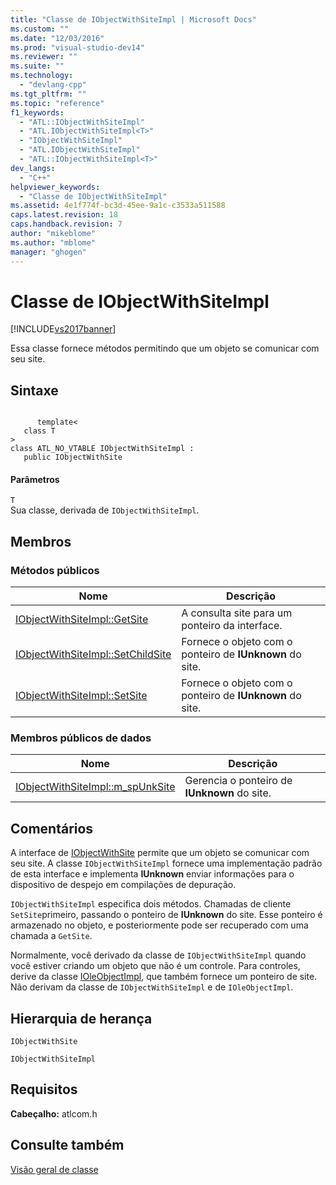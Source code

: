 ```yaml
---
title: "Classe de IObjectWithSiteImpl | Microsoft Docs"
ms.custom: ""
ms.date: "12/03/2016"
ms.prod: "visual-studio-dev14"
ms.reviewer: ""
ms.suite: ""
ms.technology: 
  - "devlang-cpp"
ms.tgt_pltfrm: ""
ms.topic: "reference"
f1_keywords: 
  - "ATL::IObjectWithSiteImpl"
  - "ATL.IObjectWithSiteImpl<T>"
  - "IObjectWithSiteImpl"
  - "ATL.IObjectWithSiteImpl"
  - "ATL::IObjectWithSiteImpl<T>"
dev_langs: 
  - "C++"
helpviewer_keywords: 
  - "Classe de IObjectWithSiteImpl"
ms.assetid: 4e1f774f-bc3d-45ee-9a1c-c3533a511588
caps.latest.revision: 18
caps.handback.revision: 7
author: "mikeblome"
ms.author: "mblome"
manager: "ghogen"
---
```

# Classe de IObjectWithSiteImpl
[!INCLUDE[vs2017banner](../../assembler/inline/includes/vs2017banner.md)]

Essa classe fornece métodos permitindo que um objeto se comunicar com seu site.  
  
## Sintaxe  
  
```  
  
      template<  
   class T   
>  
class ATL_NO_VTABLE IObjectWithSiteImpl :  
   public IObjectWithSite  
```  
  
#### Parâmetros  
 `T`  
 Sua classe, derivada de `IObjectWithSiteImpl`.  
  
## Membros  
  
### Métodos públicos  
  
|Nome|Descrição|  
|----------|---------------|  
|[IObjectWithSiteImpl::GetSite](../Topic/IObjectWithSiteImpl::GetSite.md)|A consulta site para um ponteiro da interface.|  
|[IObjectWithSiteImpl::SetChildSite](../Topic/IObjectWithSiteImpl::SetChildSite.md)|Fornece o objeto com o ponteiro de **IUnknown** do site.|  
|[IObjectWithSiteImpl::SetSite](../Topic/IObjectWithSiteImpl::SetSite.md)|Fornece o objeto com o ponteiro de **IUnknown** do site.|  
  
### Membros públicos de dados  
  
|Nome|Descrição|  
|----------|---------------|  
|[IObjectWithSiteImpl::m\_spUnkSite](../Topic/IObjectWithSiteImpl::m_spUnkSite.md)|Gerencia o ponteiro de **IUnknown** do site.|  
  
## Comentários  
 A interface de [IObjectWithSite](http://msdn.microsoft.com/library/windows/desktop/ms693765) permite que um objeto se comunicar com seu site.  A classe `IObjectWithSiteImpl` fornece uma implementação padrão de esta interface e implementa **IUnknown** enviar informações para o dispositivo de despejo em compilações de depuração.  
  
 `IObjectWithSiteImpl` especifica dois métodos.  Chamadas de cliente `SetSite`primeiro, passando o ponteiro de **IUnknown** do site.  Esse ponteiro é armazenado no objeto, e posteriormente pode ser recuperado com uma chamada a `GetSite`.  
  
 Normalmente, você derivado da classe de `IObjectWithSiteImpl` quando você estiver criando um objeto que não é um controle.  Para controles, derive da classe [IOleObjectImpl](../../atl/reference/ioleobjectimpl-class.md), que também fornece um ponteiro de site.  Não derivam da classe de `IObjectWithSiteImpl` e de `IOleObjectImpl`.  
  
## Hierarquia de herança  
 `IObjectWithSite`  
  
 `IObjectWithSiteImpl`  
  
## Requisitos  
 **Cabeçalho:** atlcom.h  
  
## Consulte também  
 [Visão geral de classe](../../atl/atl-class-overview.md)